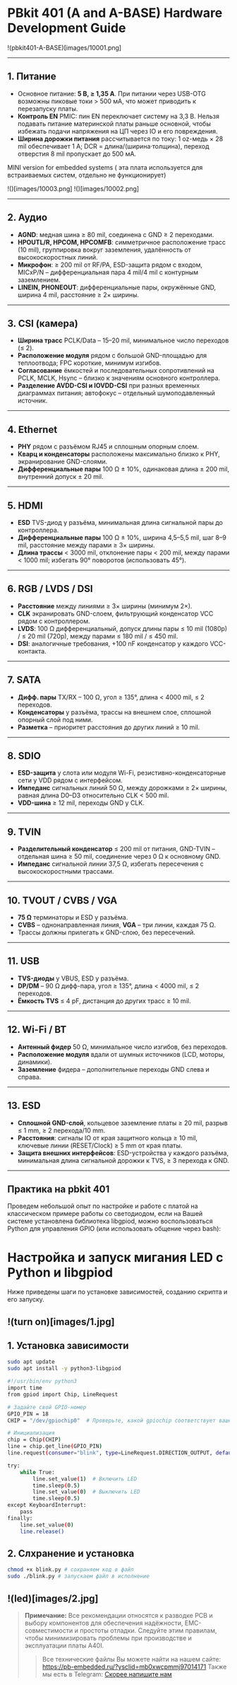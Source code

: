 # PBkit 401 (A and A-BASE) Hardware Development Guide

!(pbkit401-A-BASE)[images/10001.png]

---

## 1. Питание 
- Основное питание: **5 В, ≥ 1,35 А**. При питании через USB-OTG возможны пиковые токи > 500 мА, что может приводить к перезапуску платы.  
- **Контроль EN** PMIC: пин EN переключает систему на 3,3 В. Нельзя подавать питание материнской платы раньше основной, чтобы избежать подачи напряжения на ЦП через IO и его повреждения.  
- **Ширина дорожки питания** рассчитывается по току: 1 oz-медь × 28 mil обеспечивает 1 А; DCR = длина/(ширина·толщина), переход отверстия 8 mil пропускает до 500 мА.
  
MINI version for embedded systems ( эта плата используется для встраиваемых систем, отдельно не функционирует)

!()[images/10003.png]
!()[images/10002.png]

---

## 2. Аудио 
- **AGND**: медная шина ≥ 80 mil, соединена с GND ≥ 2 переходами.  
- **HPOUTL/R, HPCOM, HPCOMFB**: симметричное расположение трасс (10 mil), группировка вокруг заземления, удалённость от высокоскоростных линий.  
- **Микрофон**: ≥ 200 mil от RF/PA, ESD-защита рядом с входом, MICxP/N – дифференциальная пара 4 mil/4 mil с контурным заземлением.  
- **LINEIN, PHONEOUT**: дифференциальные пары, окружённые GND, ширина 4 mil, расстояние ≥ 2× ширины.

---

## 3. CSI (камера) 
- **Ширина трасс** PCLK/Data – 15–20 mil, минимальное число переходов (≤ 2).  
- **Расположение модуля** рядом с большой GND-площадью для теплоотвода; FPC короткие, минимум изгибов.  
- **Согласование** ёмкостей и последовательных сопротивлений на PCLK, MCLK, Hsync – близко к значениям основного контроллера.  
- **Разделение AVDD-CSI и IOVDD-CSI** при разных временных диаграммах питания; автофокус – отдельный шумоподавленный источник.

---

## 4. Ethernet 
- **PHY** рядом с разъёмом RJ45 и сплошным опорным слоем.  
- **Кварц и конденсаторы** расположены максимально близко к PHY, экранирование GND-слоями.  
- **Дифференциальные пары** 100 Ω ± 10%, одинаковая длина ± 200 mil, внутренний допуск ± 20 mil.

---

## 5. HDMI 
- **ESD** TVS-диод у разъёма, минимальная длина сигнальной пары до контроллера.  
- **Дифференциальные пары** 100 Ω ± 10%, ширина 4,5–5,5 mil, шаг 8–9 mil, расстояние между парами ≥ 3× ширины.  
- **Длина трассы** < 3000 mil, отклонение пары < 200 mil, между парами < 1000 mil; избегать 90° поворотов (использовать 45°).

---

## 6. RGB / LVDS / DSI 
- **Расстояние** между линиями ≥ 3× ширины (минимум 2×).  
- **CLK** экранировать GND-слоем, фильтрующий конденсатор VCC рядом с контроллером.  
- **LVDS**: 100 Ω дифференциальный, допуск длины пары ≤ 10 mil (1080p) / ≤ 20 mil (720p), между парами ≤ 180 mil / ≤ 450 mil.  
- **DSI**: аналогичные требования, +100 nF конденсатор у каждого VCC-контакта.

---

## 7. SATA 
- **Дифф. пары** TX/RX – 100 Ω, угол ≥ 135°, длина < 4000 mil, ≤ 2 переходов.  
- **Конденсаторы** у разъёма, трассы на внешнем слое, сплошной опорный слой под ними.  
- **Разметка** – приоритет расстояния до других линий ≥ 10 mil.

---

## 8. SDIO 
- **ESD-защита** у слота или модуля Wi-Fi, резистивно-конденсаторные сети у VDD рядом с интерфейсом.  
- **Импеданс** сигнальных линий 50 Ω, между дорожками ≥ 2× ширины, равная длина D0–D3 относительно CLK < 500 mil.  
- **VDD-шина** ≥ 12 mil, переходы GND у CLK.

---

## 9. TVIN 
- **Разделительный конденсатор** ≤ 200 mil от питания, GND-TVIN – отдельная шина ≥ 50 mil, соединение через 0 Ω к основному GND.  
- **Импеданс** сигнальной линии 37,5 Ω, избегать пересечения с высокоскоростными трассами.

---

## 10. TVOUT / CVBS / VGA 
- **75 Ω** терминаторы и ESD у разъёма.  
- **CVBS** – однонаправленная линия, **VGA** – три линии, каждая 75 Ω.  
- Трассы должны прилегать к GND-слою, без пересечений.

---

## 11. USB
- **TVS-диоды** у VBUS, ESD у разъёма.  
- **DP/DM** – 90 Ω дифф-пара, угол ≥ 135°, длина < 4000 mil, ≤ 2 переходов.  
- **Ёмкость TVS** ≤ 4 pF, дистанция до других трасс ≥ 10 mil.

---

## 12. Wi-Fi / BT 
- **Антенный фидер** 50 Ω, минимальное число изгибов, без переходов.  
- **Расположение модуля** вдали от шумных источников (LCD, моторы, динамики).  
- **Заземление** фидера – дополнительные переходы GND слева и справа.

---

## 13. ESD 
- **Сплошной GND-слой**, кольцевое заземление платы ≥ 20 mil, разрыв ≤ 1 mm, ≥ 2 перехода/10 mm.  
- **Расстояния**: сигналы IO от края защитного кольца ≥ 10 mil, ключевые линии (RESET/Clock) ≥ 5 mm от края платы.  
- **Защита внешних интерфейсов**: ESD-устройства у каждого разъёма, минимальная длина сигнальной дорожки к TVS, ≥ 3 перехода к GND.

---
## Практика на pbkit 401 

Проведем небольшой опыт по настройке и работе с платой на классическом примере работы со светодиодом, если на Вашей системе установлена библиотека libgpiod, можно воспользоваться Python для  управления GPIO (или использовать общение через bash):
# Настройка и запуск мигания LED с Python и libgpiod

Ниже приведены шаги по установке зависимостей, созданию скрипта и его запуску.

!(turn on)[images/1.jpg]
---

## 1. Установка зависимости

```bash
sudo apt update
sudo apt install -y python3-libgpiod

#!/usr/bin/env python3
import time
from gpiod import Chip, LineRequest

# Задайте свой GPIO-номер
GPIO_PIN = 18
CHIP = "/dev/gpiochip0"  # Проверьте, какой gpiochip соответствует вашему контроллеру

# Инициализация
chip = Chip(CHIP)
line = chip.get_line(GPIO_PIN)
line.request(consumer="blink", type=LineRequest.DIRECTION_OUTPUT, default_vals=[0])

try:
    while True:
        line.set_value(1)  # Включить LED
        time.sleep(0.5)
        line.set_value(0)  # Выключить LED
        time.sleep(0.5)
except KeyboardInterrupt:
    pass
finally:
    line.set_value(0)
    line.release()
```
## 2. Слхранение и установка
```bash
chmod +x blink.py # сохраняем код в файл
sudo ./blink.py # запускаем файл в исполнение

```
!(led)[images/2.jpg]
---

> **Примечание:** Все рекомендации относятся к разводке PCB и выбору компонентов для обеспечения надёжности, EMC-совместимости и простоты отладки. Следуйте этим правилам, чтобы минимизировать проблемы при производстве и эксплуатации платы A40I.
> > Все технические файлы Вы можете найти на нашем сайте: https://pb-embedded.ru/?ysclid=mb0xwcpmmj97014171
> Также мы есть в Telegram: [Скорее напишите нам](https://t.me/PBPOLAR)

